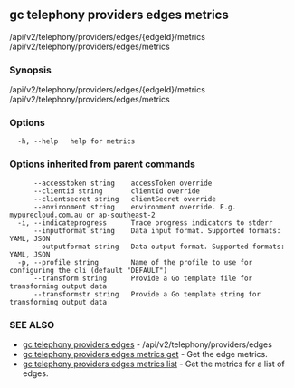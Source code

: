 ## gc telephony providers edges metrics

/api/v2/telephony/providers/edges/{edgeId}/metrics /api/v2/telephony/providers/edges/metrics

### Synopsis

/api/v2/telephony/providers/edges/{edgeId}/metrics /api/v2/telephony/providers/edges/metrics

### Options

```
  -h, --help   help for metrics
```

### Options inherited from parent commands

```
      --accesstoken string    accessToken override
      --clientid string       clientId override
      --clientsecret string   clientSecret override
      --environment string    environment override. E.g. mypurecloud.com.au or ap-southeast-2
  -i, --indicateprogress      Trace progress indicators to stderr
      --inputformat string    Data input format. Supported formats: YAML, JSON
      --outputformat string   Data output format. Supported formats: YAML, JSON
  -p, --profile string        Name of the profile to use for configuring the cli (default "DEFAULT")
      --transform string      Provide a Go template file for transforming output data
      --transformstr string   Provide a Go template string for transforming output data
```

### SEE ALSO

* [gc telephony providers edges](gc_telephony_providers_edges.html)	 - /api/v2/telephony/providers/edges
* [gc telephony providers edges metrics get](gc_telephony_providers_edges_metrics_get.html)	 - Get the edge metrics.
* [gc telephony providers edges metrics list](gc_telephony_providers_edges_metrics_list.html)	 - Get the metrics for a list of edges.


